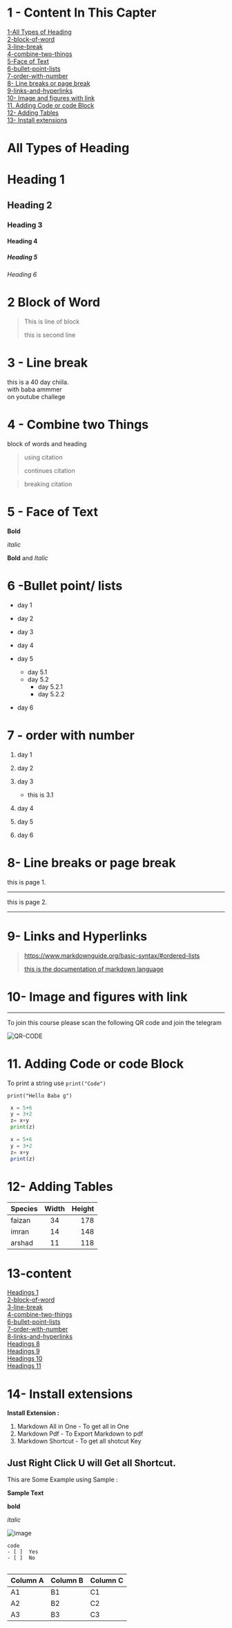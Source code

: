 # 1 - Content In This Capter

[1-All Types of Heading](#all-types-of-heading)\
[2-block-of-word](#2-block-of-word)\
[3-line-break](#3---line-break)\
[4-combine-two-things](#4---combine-two-things)\
[5-Face of Text](#5---face-of-text)\
[6-bullet-point-lists](#6--bullet-point-lists)\
[7-order-with-number](#7---order-with-number)\
[8- Line breaks or page break](#8--line-breaks-or-page-break)\
[9-links-and-hyperlinks](#9--links-and-hyperlinks)\
[10- Image and figures with link](#10--image-and-figures-with-link)\
[11. Adding Code or code Block](#11-adding-code-or-code-block)\
[12- Adding Tables](#12--adding-tables)\
[13- Install extensions](#13-content)

# All Types of Heading

# Heading 1

## Heading 2

### Heading 3

#### Heading 4

##### Heading 5

###### Heading 6

# 2 Block of Word

> This is line of block
>
> this is second line

# 3 - Line break

this is a 40 day chiila. \
with baba ammmer \
on youtube challege

# 4 - Combine two Things

block of words and heading

 >using citation
 >
 > continues citation

 > breaking citation

# 5 - Face of Text

**Bold** 

 *italic*

 **Bold** and _Italic_



# 6 -Bullet point/ lists

- day 1
- day 2
- day 3
- day 4
- day 5
  - day 5.1
  - day 5.2
    - day 5.2.1
    - day 5.2.2

- day 6

# 7 - order with number

1. day 1
2. day 2
3. day 3

    - this is 3.1  
4. day 4
5. day 5
6. day 6

# 8- Line breaks or page break

this is page 1.

---
this is page 2.

---

# 9- Links and Hyperlinks

><https://www.markdownguide.org/basic-syntax/#ordered-lists>
>
>[this is the documentation of markdown language](https://www.markdownguide.org/basic-syntax/#ordered-lists)

# 10- Image and figures with link

---
To join this course please scan the following QR code and join the telegram
>
>

![QR-CODE](qr.png)

<!--- This is an HTML comment in Markdown -->

# 11. Adding Code or code Block

To print a string use `print("Code")`

`print("Hello Baba g")`

```python
 x = 5+6
 y = 3+2 
 z= x+y
 print(z)

```

```javascript
 x = 5+6
 y = 3+2 
 z= x+y
 print(z)


```

# 12- Adding Tables

| Species | Width | Height |
| :------- | :-----: | ------: |
| faizan | 34 | 178 |
| imran | 14 | 148 |
| arshad | 11 | 118 |



# 13-content

[Headings 1](#heading-1)\
[2-block-of-word](#2-block-of-word)\
[3-line-break](#3---line-break)\
[4-combine-two-things](#4---combine-two-things)\
[6-bullet-point-lists](#6--bullet-point-lists)\
[7-order-with-number](#7---order-with-number)\
[8-links-and-hyperlinks](#8--links-and-hyperlinks)\
[Headings 8](#9--image-and-figures-with-link)\
[Headings 9](#10-adding-code-or-code-block)\
[Headings 10](#11--adding-tables)\
[Headings 11](#12-content)

# 14- Install extensions

**Install Extension :**

1. Markdown All in One - To get all in One
2. Markdown Pdf - To Export Markdown to  pdf
3. Markdown Shortcut - To get all shotcut Key   

## Just Right Click U will Get all Shortcut.
This are  Some Example using Sample :


**Sample Text**


**bold**


_italic_

![image](qr.png)

```
code
- [ ]  Yes
- [ ]  No


```
Column A | Column B | Column C
---------|----------|---------
 A1 | B1 | C1
 A2 | B2 | C2
 A3 | B3 | C3


